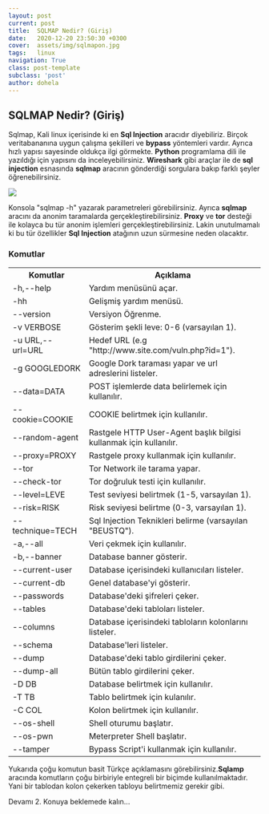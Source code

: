 ```yaml
---
layout: post
current: post
title:  SQLMAP Nedir? (Giriş) 
date:   2020-12-20 23:50:30 +0300
cover:  assets/img/sqlmapon.jpg
tags:   linux
navigation: True
class: post-template
subclass: 'post'
author: dohela
---
```

## SQLMAP Nedir? (Giriş)
Sqlmap, Kali linux içerisinde ki en <b>Sql Injection</b> aracıdır diyebiliriz. Birçok veritabananına uygun çalışma şekilleri ve 
<b>bypass</b> yöntemleri vardır. Ayrıca hızlı yapısı sayesinde oldukça ilgi görmekte. <b>Python</b> programlama dili ile yazıldığı için yapısını da inceleyebilirsiniz.
<b>Wireshark</b> gibi araçlar ile de <b>sql injection</b> esnasında <b>sqlmap</b> aracının gönderdiği sorgulara bakıp farklı şeyler öğrenebilirsiniz. 

![]({{site.baseurl}}/assets/img/sqlmap.jpg)

Konsola "sqlmap -h" yazarak parametreleri görebilirsiniz. Ayrıca <b>sqlmap</b> aracını da anonim taramalarda gerçekleştirebilirsiniz.
<b>Proxy</b> ve <b>tor</b> desteği ile kolayca bu tür anonim işlemleri gerçekleştirebilirsiniz. Lakin unutulmamalı ki bu tür 
özellikler <b>Sql Injection</b> atağının uzun sürmesine neden olacaktır.
### Komutlar

<div class="table-container">
  <table>
    <tr><th>Komutlar</th><th>Açıklama</th></tr>
    <tr><td>-h,--help</td><td>Yardım menüsünü açar.</td></tr>
    <tr><td>-hh</td><td>Gelişmiş yardım menüsü.</td></tr>
    <tr><td>--version</td><td>Versiyon Öğrenme.</td></tr>
    <tr><td>-v VERBOSE</td><td>Gösterim şekli leve: 0-6 (varsayılan 1).</td></tr>
    <tr><td>-u URL,--url=URL</td><td>Hedef URL (e.g "http://www.site.com/vuln.php?id=1").</td></tr>
    <tr><td>-g GOOGLEDORK</td><td>Google Dork taraması yapar ve url adreslerini listeler.</td></tr>
	<tr><td>--data=DATA</td><td>POST işlemlerde data belirlemek için kullanılır.</td></tr>
	<tr><td>--cookie=COOKIE</td><td>COOKIE belirtmek için kullanılır.</td></tr>
	<tr><td>--random-agent</td><td>Rastgele HTTP User-Agent başlık bilgisi kullanmak için kullanılır.</td></tr>
	<tr><td>--proxy=PROXY</td><td>Rastgele proxy kullanmak için kullanılır.</td></tr>
	<tr><td>--tor</td><td>Tor Network ile tarama yapar.</td></tr>
	<tr><td>--check-tor</td><td>Tor doğruluk testi için kullanılır.</td></tr>
	<tr><td>--level=LEVE</td><td>Test seviyesi belirtmek (1-5, varsayılan 1).</td></tr>
	<tr><td>--risk=RISK</td><td>Risk seviyesi belirtme (0-3, varsayılan 1).</td></tr>
	<tr><td>--technique=TECH</td><td>Sql Injection Teknikleri belirme (varsayılan "BEUSTQ").</td></tr>
	<tr><td>-a,--all</td><td>Veri çekmek için kullanılır.</td></tr>
	<tr><td>-b,--banner</td><td>Database banner gösterir.</td></tr>
	<tr><td>--current-user</td><td>Database içerisindeki kullanıcıları listeler.</td></tr>
	<tr><td>--current-db</td><td>Genel database'yi gösterir.</td></tr>
	<tr><td>--passwords</td><td>Database'deki şifreleri çeker.</td></tr>
	<tr><td>--tables</td><td>Database'deki tabloları listeler.</td></tr>
	<tr><td>--columns</td><td>Database içerisindeki tabloların kolonlarını listeler.</td></tr>
	<tr><td>--schema</td><td>Database'leri listeler.</td></tr>
	<tr><td>--dump</td><td>Database'deki tablo girdilerini çeker.</td></tr>
	<tr><td>--dump-all</td><td>Bütün tablo girdilerini çeker.</td></tr>
	<tr><td>-D DB</td><td>Database belirtmek için kullanılır.</td></tr>
	<tr><td>-T TB</td><td>Tablo belirtmek için kulanılır.</td></tr>
	<tr><td>-C COL</td><td>Kolon belirtmek için kullanılır.</td></tr>
	<tr><td>--os-shell</td><td>Shell oturumu başlatır.</td></tr>
	<tr><td>--os-pwn</td><td>Meterpreter Shell başlatır.</td></tr>
	<tr><td>--tamper</td><td>Bypass Script'i kullanmak için kullanılır.</td></tr>
  </table>
</div>

Yukarıda çoğu komutun basit Türkçe açıklamasını görebilirsiniz.<b>Sqlamp</b> aracında komutların çoğu birbiriyle entegreli
bir biçimde kullanılmaktadır. Yani bir tablodan kolon çekerken tabloyu belirtmemiz gerekir gibi.

Devamı 2. Konuya beklemede kalın...
